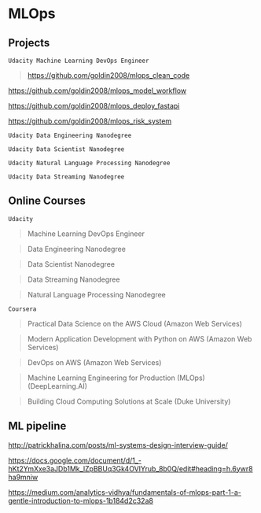 # MLOps
## Projects
`Udacity Machine Learning DevOps Engineer`

> https://github.com/goldin2008/mlops_clean_code

https://github.com/goldin2008/mlops_model_workflow

https://github.com/goldin2008/mlops_deploy_fastapi

https://github.com/goldin2008/mlops_risk_system

`Udacity Data Engineering Nanodegree`

`Udacity Data Scientist Nanodegree`

`Udacity Natural Language Processing Nanodegree`

`Udacity Data Streaming Nanodegree`

## Online Courses
`Udacity`
> Machine Learning DevOps Engineer

> Data Engineering Nanodegree

> Data Scientist Nanodegree

> Data Streaming Nanodegree

> Natural Language Processing Nanodegree

`Coursera`
> Practical Data Science on the AWS Cloud (Amazon Web Services)

> Modern Application Development with Python on AWS (Amazon Web Services)

> DevOps on AWS (Amazon Web Services)

> Machine Learning Engineering for Production (MLOps) (DeepLearning.AI)

> Building Cloud Computing Solutions at Scale (Duke University)

## ML pipeline
http://patrickhalina.com/posts/ml-systems-design-interview-guide/

https://docs.google.com/document/d/1_-hKt2YmXxe3aJDb1Mk_lZpBBUq3Gk4OVIYrub_8b0Q/edit#heading=h.6ywr8ha9mniw

https://medium.com/analytics-vidhya/fundamentals-of-mlops-part-1-a-gentle-introduction-to-mlops-1b184d2c32a8

